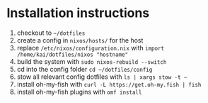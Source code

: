 # Installation instructions

1. checkout to `~/dotfiles` 
1. create a config in `nixos/hosts/` for the host
1. replace `/etc/nixos/configuration.nix` with `import /home/kai/dotfiles/nixos "hostname"`
1. build the system with `sudo nixos-rebuild --switch`
1. cd into the config folder `cd ~/dotfiles/config`
1. stow all relevant config dotfiles with `ls | xargs stow -t ~`
1. install oh-my-fish with `curl -L https://get.oh-my.fish | fish`
1. install oh-my-fish plugins with `omf install`
